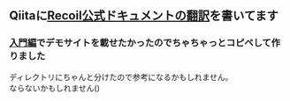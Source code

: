 ## Qiitaに[Recoil公式ドキュメントの翻訳](https://qiita.com/Daichi44/items/4236857dac4a3365f434)を書いてます

### [入門編](https://qiita.com/Daichi44/items/3356aaeb7a387b520621)でデモサイトを載せたかったのでちゃちゃっとコピペして作りました

ディレクトリにちゃんと分けたので参考になるかもしれません。<br>
ならないかもしれません()
